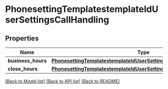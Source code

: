 # PhonesettingTemplatestemplateIdUserSettingsCallHandling

## Properties
Name | Type | Description | Notes
------------ | ------------- | ------------- | -------------
**business_hours** | [**PhonesettingTemplatestemplateIdUserSettingsCallHandlingBusinessHours**](PhonesettingTemplatestemplateIdUserSettingsCallHandlingBusinessHours.md) |  | [optional] 
**close_hours** | [**PhonesettingTemplatestemplateIdUserSettingsCallHandlingCloseHours**](PhonesettingTemplatestemplateIdUserSettingsCallHandlingCloseHours.md) |  | [optional] 

[[Back to Model list]](../README.md#documentation-for-models) [[Back to API list]](../README.md#documentation-for-api-endpoints) [[Back to README]](../README.md)

